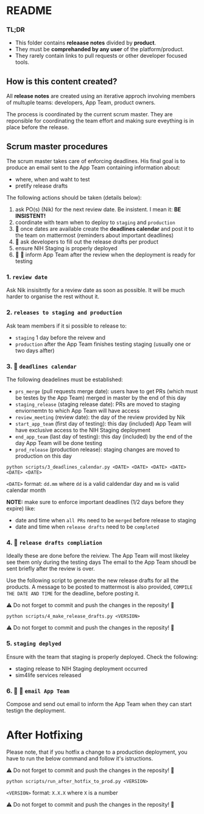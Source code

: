 # README

### TL;DR
- This folder contains **releaase notes** divided by **product**.
- They must be **comprehanded by any user** of the platform/product.
- They rarely contain links to pull requests or other developer focused tools.

## How is this content created?

All **release notes** are created using an iterative approch involving members of multuple teams: developers, App Team, product owners.

The process is coordinated by the current scrum master. They are reponsible for coordinating the team effort and making sure eveything is in place before the release.


## Scrum master procedures

The scrum master takes care of enforcing deadlines. His final goal is to produce an email sent to the App Team containing information about:
- where, when and waht to test
- pretify release drafts

The following actions should be taken (details below):

1. ask PO(s) (Nik) for the next review date. Be insistent. I mean it: **BE INSISTENT!**
1. coordinate with team when to deploy to `staging` and `production`
1. :scroll: once dates are available create the **deadlines calendar** and post it to the team on mattermost (reminders about important deadlines)
1. :scroll: ask developers to fill out the release drafts per product
1. ensure NIH Staging is properly deployed
1. :scroll: :email: inform App Team after the review when the deployment is ready for testing

### 1. `review date`

Ask Nik insisitntly for a review date as soon as possible. It will be much harder to organise the rest without it.

### 2. `releases to staging and production`

Ask team members if it si possible to release to:
- `staging` 1 day before the reivew and
- `production` after the App Team finishes testing staging (usually one or two days alfter)

### 3. :scroll: `deadlines calendar`

The following deadelines must be established:

- `prs_merge` (pull requests merge date):  users have to get PRs (which must be testes by the App Team) merged in master by the end of this day
- `staging_release` (staging release date): PRs are moved to staging enviornemtn to which App Team will have access
- `review_meeting` (review date): the day of the review provided by Nik
- `start_app_team` (first day of testing): this day (included) App Team will have exclusive access to the NIH Staging deployment
- `end_app_team` (last day of testing): this day (included) by the end of the day App Team will be done testing
- `prod_release` (production release): staging changes are moved to production on this day

```shell
python scripts/3_deadlines_calendar.py <DATE> <DATE> <DATE> <DATE> <DATE> <DATE>
```

`<DATE>` format: `dd.mm` where `dd` is a valid caldendar day and `mm` is valid calendar month

**NOTE:** make sure to enforce important deadlines (1/2 days before they expire) like:
- date and time when `all PRs` need to be `merged` before release to staging
- date and time when `release drafts` need to be `completed`


### 4. :scroll: `release drafts compliation`

Ideally these are done before the reiview. The App Team will most likeley see them only during the testing days
The email to the App Team shoudl be sent briefly after the review is over.

Use the following script to generate the new release drafts for all the products.
A message to be posted to mattermost is also provided, `COMPILE THE DATE AND TIME` for the deadline, before posting it.

:warning: Do not forget to commit and push the changes in the reposity! :rotating_light:

```shell
python scripts/4_make_release_drafts.py <VERSION>
```

:warning: Do not forget to commit and push the changes in the reposity! :rotating_light:


### 5. `staging deplyed`

Ensure with the team that staging is properly deployed. Check the following:
- staging release to NIH Staging deployment occurred
- sim4life services released

### 6. :scroll: :email: `email App Team`

Compose and send out email to inform the App Team when they can start testign the deployment.


# After Hotfixing

Please note, that if you hotfix a change to a production deployment, you have to run the below command and follow it's istructions.

:warning: Do not forget to commit and push the changes in the reposity! :rotating_light:

```shell
python scripts/run_after_hotfix_to_prod.py <VERSION>
```

`<VERSION>` format: `X.X.X` where `X` is a number

:warning: Do not forget to commit and push the changes in the reposity! :rotating_light:
